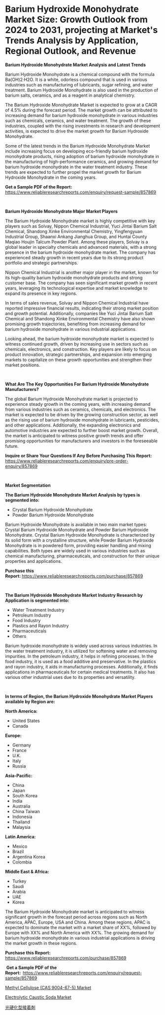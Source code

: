 <p><h1>Barium Hydroxide Monohydrate Market Size: Growth Outlook from 2024 to 2031, projecting at Market's Trends Analysis by Application, Regional Outlook, and Revenue</h1></p><p><strong>Barium Hydroxide Monohydrate Market Analysis and Latest Trends</strong></p>
<p><p>Barium Hydroxide Monohydrate is a chemical compound with the formula Ba(OH)2·H2O. It is a white, odorless compound that is used in various industries such as manufacturing of lubricants, sugar refining, and water treatment. Barium Hydroxide Monohydrate is also used in the production of barium salts, ceramics, and as a reagent in analytical chemistry.</p><p>The Barium Hydroxide Monohydrate Market is expected to grow at a CAGR of 4.5% during the forecast period. The market growth can be attributed to increasing demand for barium hydroxide monohydrate in various industries such as chemicals, ceramics, and water treatment. The growth of these industries, coupled with the rising investments in research and development activities, is expected to drive the market growth for Barium Hydroxide Monohydrate.</p><p>Some of the latest trends in the Barium Hydroxide Monohydrate Market include increasing focus on developing eco-friendly barium hydroxide monohydrate products, rising adoption of barium hydroxide monohydrate in the manufacturing of high-performance ceramics, and growing demand for barium hydroxide monohydrate in the water treatment industry. These trends are expected to further propel the market growth for Barium Hydroxide Monohydrate in the coming years.</p></p>
<p><strong>Get a Sample PDF of the Report:&nbsp;</strong> <a href="https://www.reliableresearchreports.com/enquiry/request-sample/857869">https://www.reliableresearchreports.com/enquiry/request-sample/857869</a></p>
<p>&nbsp;</p>
<p><strong>Barium Hydroxide Monohydrate Major Market Players</strong></p>
<p><p>The Barium Hydroxide Monohydrate market is highly competitive with key players such as Solvay, Nippon Chemical Industrial, Yuci Jintai Barium Salt Chemical, Shandong Xinke Environmental Chemistry, Yingfengyuan Industrial Group, Shaanxi Ankang Jianghua Group, and Huntai County Maqiao Houjin Talcum Powder Plant. Among these players, Solvay is a global leader in specialty chemicals and advanced materials, with a strong presence in the barium hydroxide monohydrate market. The company has experienced steady growth in recent years due to its strong product portfolio and strategic partnerships.</p><p>Nippon Chemical Industrial is another major player in the market, known for its high-quality barium hydroxide monohydrate products and strong customer base. The company has seen significant market growth in recent years, leveraging its technological expertise and market knowledge to expand its presence in key regions.</p><p>In terms of sales revenue, Solvay and Nippon Chemical Industrial have reported impressive financial results, indicating their strong market position and growth potential. Additionally, companies like Yuci Jintai Barium Salt Chemical and Shandong Xinke Environmental Chemistry have also shown promising growth trajectories, benefiting from increasing demand for barium hydroxide monohydrate in various industrial applications.</p><p>Looking ahead, the barium hydroxide monohydrate market is expected to witness continued growth, driven by increasing use in sectors such as chemicals, electronics, and construction. Key players are likely to focus on product innovation, strategic partnerships, and expansion into emerging markets to capitalize on these growth opportunities and strengthen their market positions.</p></p>
<p>&nbsp;</p>
<p><strong>What Are The Key Opportunities For Barium Hydroxide Monohydrate Manufacturers?</strong></p>
<p><p>The global Barium Hydroxide Monohydrate market is projected to experience steady growth in the coming years, with increasing demand from various industries such as ceramics, chemicals, and electronics. The market is expected to be driven by the growing construction sector, as well as the rising use of barium hydroxide monohydrate in lubricants, pesticides, and other applications. Additionally, the expanding electronics and automotive industries are expected to further boost market growth. Overall, the market is anticipated to witness positive growth trends and offer promising opportunities for manufacturers and investors in the foreseeable future.</p></p>
<p><strong>Inquire or Share Your Questions If Any Before Purchasing This Report:</strong> <a href="https://www.reliableresearchreports.com/enquiry/pre-order-enquiry/857869">https://www.reliableresearchreports.com/enquiry/pre-order-enquiry/857869</a></p>
<p>&nbsp;</p>
<p><strong>Market Segmentation</strong></p>
<p><strong>The Barium Hydroxide Monohydrate Market Analysis by types is segmented into:</strong></p>
<p><ul><li>Crystal Barium Hydroxide Monohydrate</li><li>Powder Barium Hydroxide Monohydrate</li></ul></p>
<p><p>Barium Hydroxide Monohydrate is available in two main market types: Crystal Barium Hydroxide Monohydrate and Powder Barium Hydroxide Monohydrate. Crystal Barium Hydroxide Monohydrate is characterized by its solid form with a crystalline structure, while Powder Barium Hydroxide Monohydrate is in powdered form, providing easier handling and mixing capabilities. Both types are widely used in various industries such as chemical manufacturing, pharmaceuticals, and construction for their unique properties and applications.</p></p>
<p><strong>Purchase this Report:&nbsp;</strong><a href="https://www.reliableresearchreports.com/purchase/857869">https://www.reliableresearchreports.com/purchase/857869</a></p>
<p>&nbsp;</p>
<p><strong>The Barium Hydroxide Monohydrate Market Industry Research by Application is segmented into:</strong></p>
<p><ul><li>Water Treatment Industry</li><li>Petroleum Industry</li><li>Food Industry</li><li>Plastics and Rayon Industry</li><li>Pharmaceuticals</li><li>Others</li></ul></p>
<p><p>Barium hydroxide monohydrate is widely used across various industries. In the water treatment industry, it is utilized for softening water and removing impurities. In the petroleum industry, it helps in refining processes. In the food industry, it is used as a food additive and preservative. In the plastics and rayon industry, it aids in manufacturing processes. Additionally, it finds applications in pharmaceuticals for certain medical treatments. It also has various other industrial uses due to its properties and versatility.</p></p>
<p>&nbsp;</p>
<p><strong>In terms of Region, the Barium Hydroxide Monohydrate Market Players available by Region are:</strong></p>
<p>
    <p> <strong> North America: </strong>
        <ul>
            <li>United States</li>
            <li>Canada</li>
        </ul>
        </p> 
    <p> <strong> Europe: </strong>
        <ul>
            <li>Germany</li>
            <li>France</li>
            <li>U.K.</li>
            <li>Italy</li>
            <li>Russia</li>
        </ul>
        </p> 
    <p> <strong> Asia-Pacific: </strong>
        <ul>
            <li>China</li>
            <li>Japan</li>
            <li>South Korea</li>
            <li>India</li>
            <li>Australia</li>
            <li>China Taiwan</li>
            <li>Indonesia</li>
            <li>Thailand</li>
            <li>Malaysia</li>
        </ul>
        </p> 
    <p> <strong> Latin America: </strong>
        <ul>
            <li>Mexico</li>
            <li>Brazil</li>
            <li>Argentina Korea</li>
            <li>Colombia</li>
        </ul>
        </p> 
    <p> <strong> Middle East & Africa: </strong>
        <ul>
            <li>Turkey</li>
            <li>Saudi</li>
            <li>Arabia</li>
            <li>UAE</li>
            <li>Korea</li>
        </ul>
    </p>
    </p>
<p><p>The Barium Hydroxide Monohydrate market is anticipated to witness significant growth in the forecast period across regions such as North America, APAC, Europe, USA and China. Among these regions, APAC is expected to dominate the market with a market share of XX%, followed by Europe with XX% and North America with XX%. The growing demand for barium hydroxide monohydrate in various industrial applications is driving the market growth in these regions.</p></p>
<p><strong>Purchase this Report: </strong><a href="https://www.reliableresearchreports.com/purchase/857869">https://www.reliableresearchreports.com/purchase/857869</a></p>
<p>&nbsp;<strong>Get a Sample PDF of the Report:&nbsp;&nbsp;</strong><a href="https://www.reliableresearchreports.com/enquiry/request-sample/857869">https://www.reliableresearchreports.com/enquiry/request-sample/857869</a></p>
<p><strong></strong></p>
<p><p><a href="https://view.publitas.com/reportprime-1/methyl-cellulose-cas-9004-67-5-market-size-growth-outlook-from-2023-to-2030-projecting-at-markets-trends-analysis-by-application-regional-outlook-and-revenue/">Methyl Cellulose (CAS 9004-67-5) Market</a></p><p><a href="https://view.publitas.com/reportprime-1/electrolytic-caustic-soda-market-provides-detailed-segmentation-of-this-market-based-on-type-application-and-region-and-forecast-for-the-period-from-2023-2030/">Electrolytic Caustic Soda Market</a></p><p><a href="https://github.com/zekaoe592392/Market-Research-Report-List-1/blob/main/3176989191033.md">光硬化型接着剤</a></p></p>